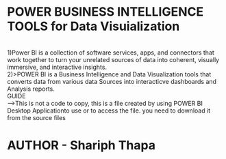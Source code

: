 <h1>POWER BUSINESS INTELLIGENCE TOOLS for Data Visuialization</h1><br>
1)Power BI is a collection of software services, apps, and connectors that work together to turn your unrelated sources of data into coherent, visually immersive, and interactive insights.<br>
2)>POWER BI is a Business Intelligence and Data Visualization tools that converts data from various data Sources into interacticve dashboards and Analysis reports.<br>
GUIDE<br>
    -->This is not a code to copy, this is a file created by using POWER BI Desktop Applicationto use or to access the file. you need to download it from the source files<br>

<h1>AUTHOR - Shariph Thapa</h1>
